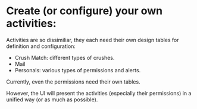 
Create (or configure) your own activities:
=========================================

Activities are so dissimiliar, they each need their own
design tables for definition and configuration:

  * Crush Match: different types of crushes.
  * Mail
  * Personals: various types of permissions and alerts.

Currently, even the permissions need their own tables.

However, the UI will present the activities (especially
    their permissions) in a unified way (or as much as
      possible).

